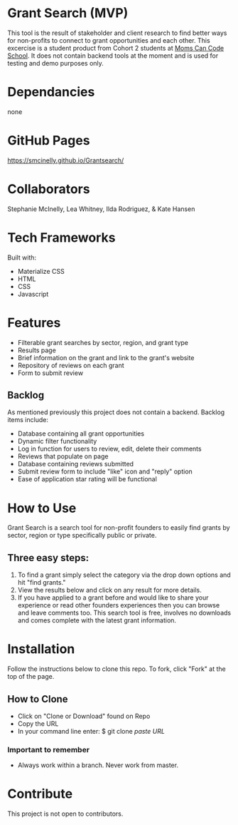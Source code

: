 # Grant Search (MVP)
This tool is the result of stakeholder and client research to find better ways for non-profits to connect to grant opportunities and each other.  This excercise is a student product from Cohort 2 students at [Moms Can Code School](https://www.momscan.co/).  It does not contain backend tools at the moment and is used for testing and demo purposes only.
# Dependancies
none
# GitHub Pages
https://smcinelly.github.io/Grantsearch/
# Collaborators
Stephanie McInelly, Lea Whitney, Ilda Rodriguez, & Kate Hansen
# Tech Frameworks
Built with: 
* Materialize CSS
* HTML
* CSS
* Javascript
# Features
* Filterable grant searches by sector, region, and grant type
* Results page
* Brief information on the grant and link to the grant's website
* Repository of reviews on each grant
* Form to submit review 
## Backlog 
As mentioned previously this project does not contain a backend. Backlog items include:
* Database containing all grant opportunities
* Dynamic filter functionality
* Log in function for users to review, edit, delete their comments
* Reviews that populate on page
* Database containing reviews submitted
* Submit review form to include "like" icon and "reply" option
* Ease of application star rating will be functional
# How to Use 
Grant Search is a search tool for non-profit founders to easily find grants by sector, region or type specifically public or private. 
## Three easy steps: 
1. To find a grant simply select the category via the drop down options and hit "find grants." 
2. View the results below and click on any result for more details. 
3. If you have applied to a grant before and would like to share your experience or read other founders experiences then you can browse and leave comments too. 
This search tool is free, involves no downloads and comes complete with the latest grant information. 
# Installation
Follow the instructions below to clone this repo. To fork, click "Fork" at the top of the page. 
## How to Clone
* Click on "Clone or Download" found on Repo
* Copy the URL 
* In your command line enter: $ git clone *paste URL*
### Important to remember
* Always work within a branch. Never work from master. 
# Contribute
This project is not open to contributors.
